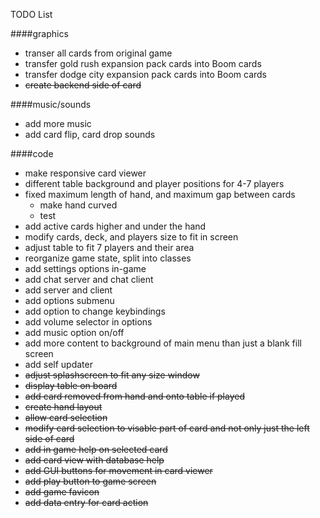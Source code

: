 TODO List

####graphics
* transer all cards from original game 
* transfer gold rush expansion pack cards into Boom cards
* transfer dodge city expansion pack cards into Boom cards
* ~~create backend side of card~~

####music/sounds
* add more music
* add card flip, card drop sounds

####code
* make responsive card viewer 
* different table background and player positions for 4-7 players
* fixed maximum length of hand, and maximum gap between cards
	*  make hand curved
	* test
* add active cards higher and under the hand
* modify cards, deck, and players size to fit in screen
* adjust table to fit 7 players and their area
* reorganize game state, split into classes
* add settings options in-game
* add chat server and chat client
* add server and client
* add options submenu
* add option to change keybindings
* add volume selector in options
* add music option on/off
* add more content to background of main menu than just a blank fill screen
* add self updater
* ~~adjust splashscreen to fit any size window~~
* ~~display table on board~~
* ~~add card removed from hand and onto table if played~~
* ~~create hand layout~~
* ~~allow card selection~~
* ~~modify card selection to visable part of card and not only just the left side of card~~
* ~~add in game help on selected card~~
* ~~add card view with database help~~
* ~~add GUI buttons for movement in card viewer~~ 
* ~~add play button to game screen~~
* ~~add game favicon~~
* ~~add data entry for card action~~
